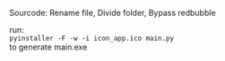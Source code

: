 Sourcode: Rename file, Divide folder, Bypass redbubble <br>

run: <br>
<code>pyinstaller -F -w -i icon_app.ico main.py</code> <br>to generate main.exe
